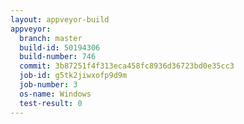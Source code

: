 ```yaml
---
layout: appveyor-build
appveyor:
  branch: master
  build-id: 50194306
  build-number: 746
  commit: 3b87251f4f313eca458fc8936d36723bd0e35cc3
  job-id: g5tk2jiwxofp9d9m
  job-number: 3
  os-name: Windows
  test-result: 0
---
```

